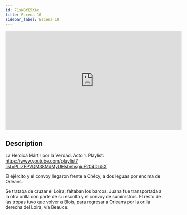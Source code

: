 ```yaml
---
id: 71sNBfE5XAc
title: Escena 10
sidebar_label: Escena 10
---
```


<iframe
  width="560"
  height="315"
  src="https://www.youtube.com/embed/71sNBfE5XAc"
  title="YouTube video player"
  frameborder="0"
  allow="accelerometer; autoplay; clipboard-write; encrypted-media; gyroscope; picture-in-picture; web-share"
  referrerpolicy="strict-origin-when-cross-origin"
  allowfullscreen
></iframe>

## Description

La Heroica Mártir por la Verdad. Acto 1.
Playlist: https://www.youtube.com/playlist?list=PLrZFPVQM38MdMyUHsbehsgiuF204DLi5X

El ejército y el convoy llegaron frente a Chécy, a dos leguas por encima de Orleans.

Se trataba de cruzar el Loira; faltaban los barcos. Juana fue transportada a la otra orilla con parte de su escolta y el convoy de suministros. El resto de las tropas tuvo que volver a Blois, para regresar a Orleans por la orilla derecha del Loira, vía Beauce.
